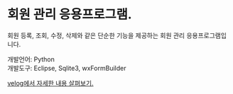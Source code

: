 # 회원 관리 응용프로그램.
회원 등록, 조회, 수정, 삭제와 같은 단순한 기능을 제공하는 회원 관리 응용프로그램입니다.

개발언어: Python
<br/>
개발도구: Eclipse, Sqlite3, wxFormBuilder

<a href="https://velog.io/@hangy3olchoi/Python-%ED%9A%8C%EC%9B%90-%EA%B4%80%EB%A6%AC-%ED%94%84%EB%A1%9C%EA%B7%B8%EB%9E%A8" target="_blank">
  velog에서 자세한 내용 살펴보기.
</a>
